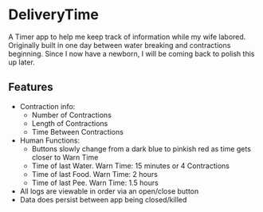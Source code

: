# DeliveryTime

A Timer app to help me keep track of information while my wife labored. Originally built in one day between water breaking and contractions beginning. 
Since I now have a newborn, I will be coming back to polish this up later.

## Features

<ul>
  <li>Contraction info: <ul>
    <li>Number of Contractions</li>
    <li>Length of Contractions</li>
    <li>Time Between Contractions</li>
  </ul></li>
  <li>Human Functions:
    <ul>
      <li>Buttons slowly change from a dark blue to pinkish red as time gets closer to Warn Time</li>
      <li>Time of last Water. Warn Time: 15 minutes or 4 Contractions</li>
      <li>Time of last Food.  Warn Time: 2 hours</li>
      <li>Time of last Pee.   Warn Time: 1.5 hours</li>
    </ul>
  </li>
  <li>All logs are viewable in order via an open/close button</li>
  <li>Data does persist between app being closed/killed</li>
</ul>
